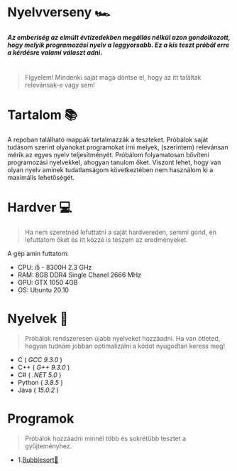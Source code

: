 # Nyelvverseny 🏎️
##### _Az emberiség az elmúlt évtizedekben megállás nélkül azon gondolkozott, hogy melyik programozási nyelv a leggyorsabb. Ez a kis teszt próbál erre a kérdésre valami választ adni._
#

> Figyelem! Mindenki saját maga döntse el, hogy az itt találtak relevánsak-e vagy sem!

# Tartalom 📚
 A repoban található mappák tartalmazzák a teszteket. Próbálok saját tudásom szerint olyanokat programokat írni melyek, (szerintem) relevánsan mérik az egyes nyelv teljesítményét. Próbálom folyamatosan bővíteni programozási nyelvekkel, ahogyan tanulom őket. Viszont lehet, hogy van olyan nyelv aminek tudatlanságom következtében nem használom ki a maximális lehetőségét.

# Hardver 💻
>Ha nem szeretnéd lefuttatni a saját hardvereden, semmi gond, én lefuttatom őket és itt közzé is teszem az eredményeket.

A gép amin futtatom: 
- CPU: i5 - 8300H 2.3 GHz
- RAM: 8GB DDR4 Single Chanel 2666 MHz
- GPU: GTX 1050 4GB
- OS: Ubuntu 20.10
# Nyelvek 📃
> Próbálok rendszeresen újabb nyelveket hozzáadni.
>Ha van ötleted, hogyan tudnám jobban optimalizálni a kódot nyugodtan keress meg!
- C ( _GCC 9.3.0_ )
- C++ ( _G++ 9.3.0_ )
- C# ( _.NET 5.0_ )
- Python ( _3.8.5_ )
- Java ( _15.0.2_ )

# Programok
> Próbálok hozzáadni minnél több és sokrétűbb tesztet a gyűjteményhez.
- 1.[Bubblesort🧼]("bubblesort"/info.md)
